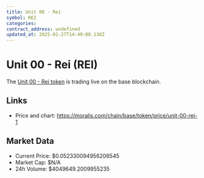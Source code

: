 ```yaml
---
title: Unit 00 - Rei
symbol: REI
categories: 
contract_address: undefined
updated_at: 2025-01-27T14:49:08.136Z
---
```


# Unit 00 - Rei (REI)
The [Unit 00 - Rei token](https://moralis.com/chain/base/token/price/unit-00-rei-1) is trading live on the base blockchain.

## Links
- Price and chart: https://moralis.com/chain/base/token/price/unit-00-rei-1

## Market Data
- Current Price: $0.052330094956206545
- Market Cap: $N/A
- 24h Volume: $4049649.2009955235
